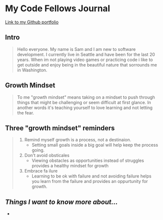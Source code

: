 # My Code Fellows Journal

[Link to my Github portfolio](https://github.com/sambow7)

## **Intro**
  > Hello everyone. My name is Sam and I am new to software development. I currently live in Seattle and have been for the last 20 years. When im not playing video games or practicing code i like to get outside and enjoy being in the beautiful nature that sorrounds me in Washington. 
  
## Growth Mindset

>To me "growth mindset" means taking on a mindset to push through things that might be challenging or seem difficult at first glance. In another words it's teaching yourself to love learning and not letting the fear. 


## Three "growth mindset" reminders

> 1. Remind myself growth is a process, not a destinaion. 
>    - Setting small goals inside a big goal will help keep the process going. 
> 2. Don't avoid obsticales 
>    - Viewing obstacles as opportunities instead of struggles provides a healthy mindset for growth
> 3. Embrace fa ilure
>    - Learning to be ok with failure and not avoiding failure helps you learn from the failure and provides an oppurtunity for growth. 

## ***Things I want to know more about...***

 *


